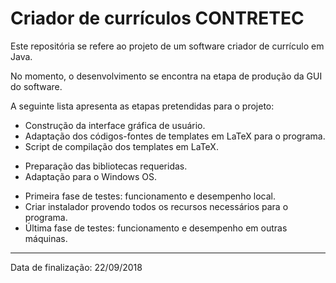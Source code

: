 # Criador de currículos CONTRETEC

Este repositória se refere ao projeto de um software criador de currículo em Java.

No momento, o desenvolvimento se encontra na etapa de produção da GUI do software.


A seguinte lista apresenta as etapas pretendidas para o projeto:

* Construção da interface gráfica de usuário.
* Adaptação dos códigos-fontes de templates em LaTeX para o programa.
* Script de compilação dos templates em LaTeX.
 - Preparação das bibliotecas requeridas.
 - Adaptação para o Windows OS.
* Primeira fase de testes: funcionamento e desempenho local.
* Criar instalador provendo todos os recursos necessários para o programa.
* Última fase de testes: funcionamento e desempenho em outras máquinas.

<hr />
Data de finalização: 22/09/2018
